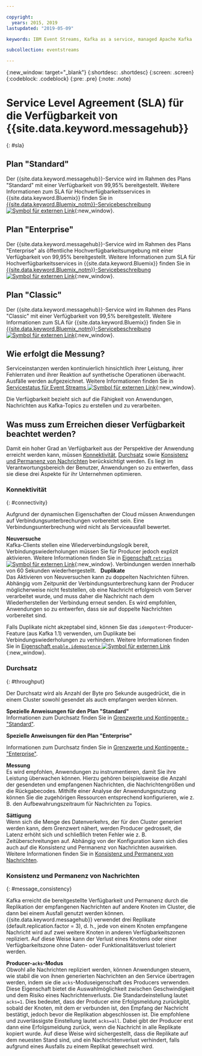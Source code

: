 ```yaml
---

copyright:
  years: 2015, 2019
lastupdated: "2019-05-09"

keywords: IBM Event Streams, Kafka as a service, managed Apache Kafka

subcollection: eventstreams

---
```


{:new_window: target="_blank"}
{:shortdesc: .shortdesc}
{:screen: .screen}
{:codeblock: .codeblock}
{:pre: .pre}
{:note: .note}

# Service Level Agreement (SLA) für die Verfügbarkeit von {{site.data.keyword.messagehub}} 
{: #sla}

## Plan "Standard"
Der {{site.data.keyword.messagehub}}-Service wird im Rahmen des Plans "Standard" mit einer Verfügbarkeit von 99,95% bereitgestellt.
Weitere Informationen zum SLA für Hochverfügbarkeitsservices in {{site.data.keyword.Bluemix}} finden Sie in [{{site.data.keyword.Bluemix_notm}}-Servicebeschreibung ![Symbol für externen Link](../../icons/launch-glyph.svg "Symbol für externen Link")](https://www-03.ibm.com/software/sla/sladb.nsf/8bd55c6b9fa8039c86256c6800578854/c4ceb9f019f9eb4c862582f9001b3994/$FILE/i126-6605-16_04-2019_en_US.pdf){:new_window}.


## Plan "Enterprise"
Der {{site.data.keyword.messagehub}}-Service wird im Rahmen des Plans "Enterprise" als öffentliche Hochverfügbarkeitsumgebung mit einer Verfügbarkeit von 99,95% bereitgestellt.
Weitere Informationen zum SLA für Hochverfügbarkeitsservices in {{site.data.keyword.Bluemix}} finden Sie in [{{site.data.keyword.Bluemix_notm}}-Servicebeschreibung ![Symbol für externen Link](../../icons/launch-glyph.svg "Symbol für externen Link")](https://www-03.ibm.com/software/sla/sladb.nsf/8bd55c6b9fa8039c86256c6800578854/c4ceb9f019f9eb4c862582f9001b3994/$FILE/i126-6605-16_04-2019_en_US.pdf){:new_window}.

## Plan "Classic"
Der {{site.data.keyword.messagehub}}-Service wird im Rahmen des Plans "Classic" mit einer Verfügbarkeit von 99,5% bereitgestellt.
Weitere Informationen zum SLA für {{site.data.keyword.Bluemix}} finden Sie in
[{{site.data.keyword.Bluemix_notm}}-Servicebeschreibung ![Symbol für externen Link](../../icons/launch-glyph.svg "Symbol für externen Link")](https://www-03.ibm.com/software/sla/sladb.nsf/8bd55c6b9fa8039c86256c6800578854/c4ceb9f019f9eb4c862582f9001b3994/$FILE/i126-6605-16_04-2019_en_US.pdf){:new_window}.

<!--
## What does 99.95% availability mean?
Availability refers to the ability of applications to produce and consume messages from Kafka topics.
-->

## Wie erfolgt die Messung?
Serviceinstanzen werden kontinuierlich hinsichtlich ihrer Leistung, ihrer Fehlerraten und ihrer Reaktion auf synthetische Operationen überwacht. Ausfälle werden aufgezeichnet. Weitere Informationen finden Sie in [Servicestatus für Event Streams ![Symbol für externen Link](../../icons/launch-glyph.svg "Symbol für externen Link")](https://cloud.ibm.com/status?component=messagehub&selected=status){:new_window}.

Die Verfügbarkeit bezieht sich auf die Fähigkeit von Anwendungen, Nachrichten aus Kafka-Topics zu erstellen und zu verarbeiten.

## Was muss zum Erreichen dieser Verfügbarkeit beachtet werden?
Damit ein hoher Grad an Verfügbarkeit aus der Perspektive der Anwendung erreicht werden kann, müssen [Konnektivität](/docs/services/EventStreams?topic=eventstreams-sla#connectivity), [Durchsatz](/docs/services/EventStreams?topic=eventstreams-sla#throughput) sowie [Konsistenz und Permanenz von Nachrichten](/docs/services/EventStreams?topic=eventstreams-sla#message_consistency) berücksichtigt werden. Es liegt im Verantwortungsbereich der Benutzer, Anwendungen so zu entwerfen, dass sie diese drei Aspekte für ihr Unternehmen optimieren.

### Konnektivität
{: #connectivity}

Aufgrund der dynamischen Eigenschaften der Cloud müssen Anwendungen auf Verbindungsunterbrechungen vorbereitet sein. Eine Verbindungsunterbrechung wird nicht als Serviceausfall bewertet.

**Neuversuche**<br/>
Kafka-Clients stellen eine Wiederverbindungslogik bereit, Verbindungswiederholungen müssen Sie für Producer jedoch explizit aktivieren. Weitere Informationen finden Sie in [ Eigenschaft <code>retries</code> ![Symbol für externen Link](../../icons/launch-glyph.svg "Symbol für externen Link")](http://kafka.apache.org/11/documentation.html#producerconfigs){:new_window}. Verbindungen werden innerhalb von 60 Sekunden wiederhergestellt.
 
**Duplikate**<br/>
Das Aktivieren von Neuversuchen kann zu doppelten Nachrichten führen. Abhängig vom Zeitpunkt der Verbindungsunterbrechung kann der Producer möglicherweise nicht feststellen, ob eine Nachricht erfolgreich vom Server verarbeitet wurde, und muss daher die Nachricht nach dem Wiederherstellen der Verbindung erneut senden. Es wird empfohlen, Anwendungen so zu entwerfen, dass sie auf doppelte Nachrichten vorbereitet sind. 

Falls Duplikate nicht akzeptabel sind, können Sie das <code>idempotent</code>-Producer-Feature (aus Kafka 1.1) verwenden, um Duplikate bei Verbindungswiederholungen zu verhindern. Weitere Informationen finden Sie in [Eigenschaft <code>enable.idempotence</code> ![Symbol für externen Link](../../icons/launch-glyph.svg "Symbol für externen Link")](http://kafka.apache.org/11/documentation.html#producerconfigs){:new_window}.

### Durchsatz
{: #throughput}

Der Durchsatz wird als Anzahl der Byte pro Sekunde ausgedrückt, die in einem Cluster sowohl gesendet als auch empfangen werden können.

**Spezielle Anweisungen für den Plan "Standard"**<br/>
Informationen zum Durchsatz finden Sie in [Grenzwerte und Kontingente - "Standard"](/docs/services/EventStreams?topic=eventstreams-kafka_quotas#kafka_quotas#standard_throughput). 

**Spezielle Anweisungen für den Plan "Enterprise"**<br/>

Informationen zum Durchsatz finden Sie in [Grenzwerte und Kontingente - "Enterprise"](/docs/services/EventStreams?topic=eventstreams-kafka_quotas#enterprise_throughput). 

**Messung**<br/>
Es wird empfohlen, Anwendungen zu instrumentieren, damit Sie ihre Leistung überwachen können. Hierzu gehören beispielsweise die Anzahl der gesendeten und empfangenen Nachrichten, die Nachrichtengrößen und die Rückgabecodes. Mithilfe einer Analyse der Anwendungsnutzung können Sie die zugehörigen Ressourcen entsprechend konfigurieren, wie z. B. den Aufbewahrungszeitraum für Nachrichten zu Topics.

**Sättigung**<br/>
Wenn sich die Menge des Datenverkehrs, der für den Cluster generiert werden kann, dem Grenzwert nähert, werden Producer gedrosselt, die Latenz erhöht sich und schließlich treten Fehler wie z. B. Zeitüberschreitungen auf. Abhängig von der Konfiguration kann sich dies auch auf die Konsistenz und Permanenz von Nachrichten auswirken. Weitere Informationen finden Sie in [Konsistenz und Permanenz von Nachrichten](/docs/services/EventStreams?topic=eventstreams-sla#message_consistency).

### Konsistenz und Permanenz von Nachrichten
{: #message_consistency}

Kafka erreicht die bereitgestellte Verfügbarkeit und Permanenz durch die Replikation der empfangenen Nachrichten auf andere Knoten im Cluster, die dann bei einem Ausfall genutzt werden können. {{site.data.keyword.messagehub}} verwendet drei Replikate (default.replication.factor = 3), d. h., jede von einem Knoten empfangene Nachricht wird auf zwei weitere Knoten in anderen Verfügbarkeitszonen repliziert. Auf diese Weise kann der Verlust eines Knotens oder einer Verfügbarkeitszone ohne Daten- oder Funktionalitätsverlust toleriert werden.

**Producer-<code>acks</code>-Modus**<br/>
Obwohl alle Nachrichten repliziert werden, können Anwendungen steuern, wie stabil die von ihnen generierten Nachrichten an den Service übertragen werden, indem sie die <code>acks</code>-Moduseigenschaft des Producers verwenden. Diese Eigenschaft bietet die Auswahlmöglichkeit zwischen Geschwindigkeit und dem Risiko eines Nachrichtenverlusts. Die Standardeinstellung lautet <code>acks=1</code>. Dies bedeutet, dass der Producer eine Erfolgsmeldung zurückgibt, sobald der Knoten, mit dem er verbunden ist, den Empfang der Nachricht bestätigt, jedoch bevor die Replikation abgeschlossen ist. Die empfohlene und zuverlässigste Einstellung lautet <code>acks=all</code>. Dabei gibt der Producer erst dann eine Erfolgsmeldung zurück, wenn die Nachricht in alle Replikate kopiert wurde. Auf diese Weise wird sichergestellt, dass die Replikate auf dem neuesten Stand sind, und ein Nachrichtenverlust verhindert, falls aufgrund eines Ausfalls zu einem Replikat gewechselt wird.


